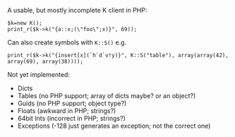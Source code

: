 
A usable, but mostly incomplete K client in PHP:

    $k=new K();
    print_r($k->k("{a::x;(\"foo\";x)}", 69));

Can also create symbols with `K::S()` e.g.

    print_r($k->k("{insert[x](`h`d`v!y)}", K::S("table"), array(array(42), array(69), array(38))));

Not yet implemented:

* Dicts
* Tables (no PHP support; array of dicts maybe? or an object?)
* Guids (no PHP support; object type?)
* Floats (awkward in PHP; strings?)
* 64bit Ints (incorrect in PHP; strings?)
* Exceptions (-128 just generates an exception; not the correct one)


